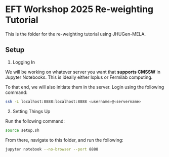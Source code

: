 # EFT Workshop 2025 Re-weighting Tutorial

This is the folder for the re-weighting tutorial using JHUGen-MELA.

## Setup


1. Logging In

We will be working on whatever server you want that **supports CMSSW** in Jupyter Notebooks. This is ideally either lxplus or Fermilab computing.

To that end, we will also initiate them in the server. Login using the following command:

```bash
ssh -L localhost:8888:localhost:8888 <username>@<servername>
```

2. Setting Things Up

Run the following command:

```bash
source setup.sh
```

From there, navigate to this folder, and run the following:

```bash
jupyter notebook --no-browser --port 8888
```

